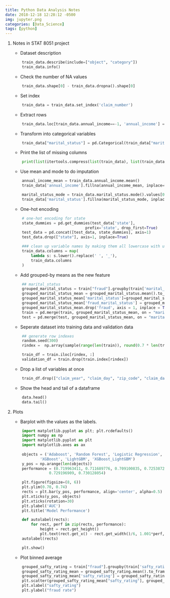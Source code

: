 ```yaml
---
title: Python Data Analysis Notes
date: 2018-12-18 12:28:12 -0500
img: jupyter.png
categories: [Data_Science]
tags: [python]
---
```


1. Notes in STAT 8051 project

    - Dataset description
    ``` python
        train_data.describe(include=["object", "category"])
        train_data.info()
    ```

    - Check the number of NA values
    ``` python
        train_data.shape[0] - train_data.dropna().shape[0]
    ```

    - Set index
    ``` python
        train_data = train_data.set_index('claim_number')
    ```

    - Extract rows
    ``` python
        train_data.loc[train_data.annual_income==-1, 'annual_income'] = np.nan
    ```

    - Transform into categorical variables
    ``` python
        train_data["marital_status"] = pd.Categorical(train_data["marital_status"])
    ```

    - Print the list of missing columns
    ``` python
        print(list(itertools.compress(list(train_data), list(train_data.isna().any()))))
    ```

    - Use mean and mode to do imputation
    ``` python
        annual_income_mean = train_data.annual_income.mean()
        train_data['annual_income'].fillna(annual_income_mean, inplace=True)

        marital_status_mode = train_data.marital_status.mode().values[0]
        train_data['marital_status'].fillna(marital_status_mode, inplace=True)
    ```

    - One-hot encoding
    ``` python
        # one-hot encoding for state
        state_dummies = pd.get_dummies(test_data['state'],
                                    prefix='state', drop_first=True)
        test_data = pd.concat([test_data, state_dummies], axis=1)
        test_data.drop(["state"], axis=1, inplace=True)

        ### clean up variable names by making them all lowercase with underscore separators.
        train_data.columns = map(
            lambda s: s.lower().replace(' ', '_'), 
            train_data.columns
        )
    ```

    - Add grouped-by means as the new feature
    ``` python
        ## marital_status
        grouped_marital_status = train["fraud"].groupby(train['marital_status'])
        grouped_marital_status_mean = grouped_marital_status.mean().to_frame()
        grouped_marital_status_mean['marital_status']=grouped_marital_status_mean.index
        grouped_marital_status_mean['fraud_marital_status'] = grouped_marital_status_mean['fraud']
        grouped_marital_status_mean.drop('fraud', axis = 1, inplace = True)
        train = pd.merge(train, grouped_marital_status_mean, on = "marital_status", how = "left")
        test = pd.merge(test, grouped_marital_status_mean, on = "marital_status", how = "left")
    ```

    - Seperate dataset into training data and validation data
    ``` python
        ## generate row indexes
        random.seed(300)
        rindex =  np.array(sample(range(len(train)), round(0.7 * len(train))))

        train_df = train.iloc[rindex, :]
        validation_df = train.drop(train.index[rindex])
    ```

    - Drop a list of variables at once
    ``` python
        train_df.drop(["claim_year", "claim_day", "zip_code", "claim_date", "claim_number"], axis =1, inplace=True)
    ```

    - Show the head and tail of a dataframe
    ``` python
        data.head()
        data.tail()
    ```

2. Plots

    - Barplot with the values as the labels.
    ``` python
        import matplotlib.pyplot as plt; plt.rcdefaults()
        import numpy as np
        import matplotlib.pyplot as plt
        import matplotlib.axes as ax
        
        objects = ('Adaboost', 'Random Forest', 'Logistic Regression',
                'XGBoost', 'LightGBM', 'XGBoost_LightGBM')
        y_pos = np.arange(len(objects))
        performance = (0.719963411, 0.711689776, 0.709100835, 0.725387261,
                    0.729196909, 0.730128054)

        plt.figure(figsize=(8, 6))
        plt.ylim(0.70, 0.74)
        rects = plt.bar(y_pos, performance, align='center', alpha=0.5)
        plt.xticks(y_pos, objects)
        plt.xticks(rotation=30)
        plt.ylabel('AUC')
        plt.title('Model Performance')

        def autolabel(rects):
            for rect, perf in zip(rects, performance):
                height = rect.get_height()
                plt.text(rect.get_x() - rect.get_width()/6, 1.001*perf, '%s' % float(perf))
        autolabel(rects)

        plt.show()
    ```

    - Plot binned average
    ``` python
        grouped_safty_rating = train["fraud"].groupby(train['safty_rating'])
        grouped_safty_rating_mean = grouped_safty_rating.mean().to_frame()
        grouped_safty_rating_mean['safty_rating'] = grouped_safty_rating_mean.index
        plt.scatter(grouped_safty_rating_mean["safty_rating"], grouped_safty_rating_mean['fraud'])
        plt.xlabel("safty_rating")
        plt.ylabel("fraud rate")
    ```
